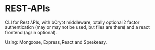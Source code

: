 # REST-APIs

CLI for Rest APIs, with bCrypt middleware, totally optional 2 factor authentication (may or may not be used, but files are there) and a react frontend (again optional).

Using:
Mongoose, Express, React and Speakeasy.